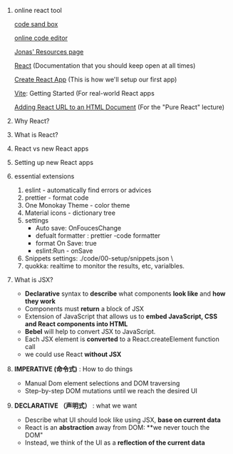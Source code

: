 1. online react tool

   [code sand box](https://codesandbox.io)

   [online code editor](https://react.new)

   [Jonas' Resources page](https://codingheroes.io/resources/)

   [React](https://react.dev/) (Documentation that you should keep open at all times)

   [Create React App](https://create-react-app.dev/docs/getting-started) (This is how we'll setup our first app)

   [Vite](https://vitejs.dev/guide/?ref=jonas.io): Getting Started (For real-world React apps

   [Adding React URL to an HTML Document](https://gist.githubusercontent.com/gaearon/0275b1e1518599bbeafcde4722e79ed1/raw/db72dcbf3384ee1708c4a07d3be79860db04bff0/example.html) (For the "Pure React" lecture)

2. Why React?

3. What is React?

4. React vs new React apps

5. Setting up new React apps

6. essential extensions

   1. eslint - automatically find errors or advices
   2. prettier - format code
   3. One Monokay Theme - color theme
   4. Material icons - dictionary tree
   5. settings
      - Auto save: OnFoucesChange
      - defualt formatter : prettier -code formatter
      - format On Save: true
      - eslint:Run - onSave
   6. Snippets settings: ./code/00-setup/snippets.json \
   7. quokka: realtime to monitor the results, etc, varialbles.

7. What is JSX?
   - **Declarative** syntax to **describe** what components **look like** and **how they work**
   - Components must **return** a block of JSX
   - Extension of JavaScript that allows us to **embed JavaScript, CSS and React components into HTML**
   - **Bebel** will help to convert JSX to JavaScript.
   - Each JSX element is **converted** to a React.createElement function call
   - we could use React **without JSX**

8. **IMPERATIVE (命令式)** : How to do things
   - Manual Dom element selections and DOM traversing
   - Step-by-step DOM mutations until we reach the desired UI

9. **DECLARATIVE （声明式）** : what we want
   - Describe what UI should look like using JSX, **base on current data**
   - React is an **abstraction** away from DOM: **we never touch the DOM"
   - Instead, we think of the UI as a **reflection of the current data**

